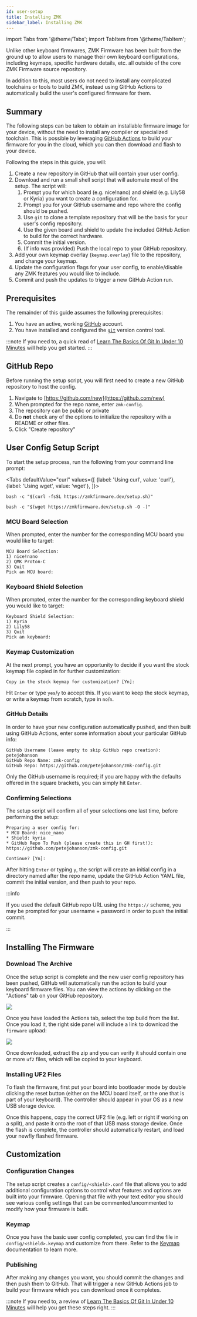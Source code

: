 ```yaml
---
id: user-setup
title: Installing ZMK
sidebar_label: Installing ZMK
---
```


import Tabs from '@theme/Tabs';
import TabItem from '@theme/TabItem';

Unlike other keyboard firmwares, ZMK Firmware has been built from the ground up to allow users to manage
their own keyboard configurations, including keymaps, specific hardware details, etc. all outside of the
core ZMK Firmware source repository.

In addition to this, most users do not need to install any complicated toolchains or tools to build ZMK,
instead using GitHub Actions to automatically build the user's configured firmware for them.

## Summary

The following steps can be taken to obtain an installable firmware image for your device, without the need
to install any compiler or specialized toolchain. This is possible by leveraging [GitHub Actions](https://github.com/features/actions)
to build your firmware for you in the cloud, which you can then download and flash to your device.

Following the steps in this guide, you will:

1. Create a new repository in GitHub that will contain your user config.
1. Download and run a small shell script that will automate most of the setup. The script will:
   1. Prompt you for which board (e.g. nice!nano) and shield (e.g. Lily58 or Kyria) you want to create a configuration for.
   1. Prompt you for your GitHub username and repo where the config should be pushed.
   1. Use `git` to clone a template repository that will be the basis for your user's config repository.
   1. Use the given board and shield to update the included GitHub Action to build for the correct hardware.
   1. Commit the initial version.
   1. (If info was provided) Push the local repo to your GitHub repository.
1. Add your own keymap overlay (`keymap.overlay`) file to the repository, and change your keymap.
1. Update the configuration flags for your user config, to enable/disable any ZMK features you would like to include.
1. Commit and push the updates to trigger a new GitHub Action run.

## Prerequisites

The remainder of this guide assumes the following prerequisites:

1. You have an active, working [GitHub](https://github.com/) account.
1. You have installed and configured the [`git`](https://git-scm.com/) version control tool.

:::note
If you need to, a quick read of [Learn The Basics Of Git In Under 10 Minutes](https://www.freecodecamp.org/news/learn-the-basics-of-git-in-under-10-minutes-da548267cc91/) will help you get started.
:::

## GitHub Repo

Before running the setup script, you will first need to create a new GitHub repository to host the config.

1. Navigate to [https://github.com/new](https://github.com/new)
1. When prompted for the repo name, enter `zmk-config`.
1. The repository can be public or private
1. Do **not** check any of the options to initialize the repository with a README or other files.
1. Click "Create repository"

## User Config Setup Script

To start the setup process, run the following from your command line prompt:

<Tabs
defaultValue="curl"
values={[
{label: 'Using curl', value: 'curl'},
{label: 'Using wget', value: 'wget'},
]}>
<TabItem value="curl">

```
bash -c "$(curl -fsSL https://zmkfirmware.dev/setup.sh)"
```

</TabItem>
<TabItem value="wget">

```
bash -c "$(wget https://zmkfirmware.dev/setup.sh -O -)"
```

</TabItem>
</Tabs>

### MCU Board Selection

When prompted, enter the number for the corresponding MCU board you would like to target:

```
MCU Board Selection:
1) nice!nano
2) QMK Proton-C
3) Quit
Pick an MCU board:
```

### Keyboard Shield Selection

When prompted, enter the number for the corresponding keyboard shield you would like to target:

```
Keyboard Shield Selection:
1) Kyria
2) Lily58
3) Quit
Pick an keyboard:
```

### Keymap Customization

At the next prompt, you have an opportunity to decide if you want the stock keymap file copied in
for further customization:

```
Copy in the stock keymap for customization? [Yn]:
```

Hit `Enter` or type `yes`/`y` to accept this. If you want to keep the stock keymap, or write a keymap
from scratch, type in `no`/`n`.

### GitHub Details

In order to have your new configuration automatically pushed, and then built using GitHub Actions, enter
some information about your particular GitHub info:

```
GitHub Username (leave empty to skip GitHub repo creation): petejohanson
GitHub Repo Name: zmk-config
GitHub Repo: https://github.com/petejohanson/zmk-config.git
```

Only the GitHub username is required; if you are happy with the defaults offered in the square brackets, you can simply hit `Enter`.

### Confirming Selections

The setup script will confirm all of your selections one last time, before performing the setup:

```
Preparing a user config for:
* MCU Board: nice_nano
* Shield: kyria
* GitHub Repo To Push (please create this in GH first!): https://github.com/petejohanson/zmk-config.git

Continue? [Yn]:
```

After hitting `Enter` or typing `y`, the script will create an initial config in a directory named after the repo name,
update the GitHub Action YAML file, commit the initial version, and then push to your repo.

:::info

If you used the default GitHub repo URL using the `https://` scheme, you may be prompted for your username + password in order to
push the initial commit.

:::

## Installing The Firmware

### Download The Archive

Once the setup script is complete and the new user config repository has been pushed, GitHub will automatically run the action
to build your keyboard firmware files. You can view the actions by clicking on the "Actions" tab on your GitHub repository.

![](./assets/user-setup/github-actions-link.png)

Once you have loaded the Actions tab, select the top build from the list. Once you load it, the right side panel will include
a link to download the `firmware` upload:

![](./assets/user-setup/firmware-archive.png)

Once downloaded, extract the zip and you can verify it should contain one or more `uf2` files, which will be copied to
your keyboard.

### Installing UF2 Files

To flash the firmware, first put your board into bootloader mode by double clicking the reset button (either on the MCU board itself,
or the one that is part of your keyboard). The controller should appear in your OS as a new USB storage device.

Once this happens, copy the correct UF2 file (e.g. left or right if working on a split), and paste it onto the root of that USB mass
storage device. Once the flash is complete, the controller should automatically restart, and load your newfly flashed firmware.

## Customization

### Configuration Changes

The setup script creates a `config/<shield>.conf` file that allows you to add additional configuration options to
control what features and options are built into your firmware. Opening that file with your text editor you should see
various config settings that can be commented/uncommented to modify how your firmware is built.

### Keymap

Once you have the basic user config completed, you can find the file in `config/<shield>.keymap` and customize from there.
Refer to the [Keymap](/docs/feature/keymaps) documentation to learn more.

### Publishing

After making any changes you want, you should commit the changes and then push them to GitHub. That will trigger a new
GitHub Actions job to build your firmware which you can download once it completes.

:::note
If you need to, a review of [Learn The Basics Of Git In Under 10 Minutes](https://www.freecodecamp.org/news/learn-the-basics-of-git-in-under-10-minutes-da548267cc91/) will help you get these steps right.
:::
